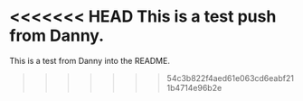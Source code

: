 <<<<<<< HEAD
This is a test push from Danny.
=======
This is a test from Danny into the README.
>>>>>>> 54c3b822f4aed61e063cd6eabf211b4714e96b2e
